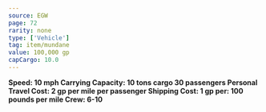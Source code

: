 ```yaml
---
source: EGW
page: 72
rarity: none
type: ['Vehicle']
tag: item/mundane
value: 100,000 gp
capCargo: 10.0
---
```


**Speed: 10 mph
Carrying Capacity: 10 tons cargo
30 passengers
Personal Travel Cost: 2 gp per mile per passenger
Shipping Cost: 1 gp per: 100 pounds per mile
Crew: 6-10**

